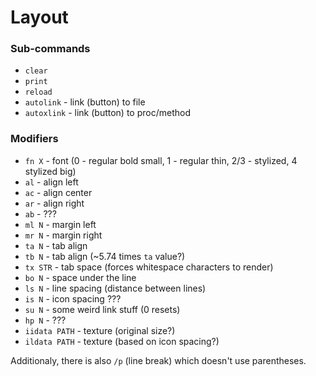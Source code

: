# Layout

### Sub-commands

- `clear`
- `print`
- `reload`
- `autolink` - link (button) to file
- `autoxlink` - link (button) to proc/method

### Modifiers

- `fn X` - font (0 - regular bold small, 1 - regular thin, 2/3 - stylized, 4 stylized big)
- `al` - align left
- `ac` - align center
- `ar` - align right
- `ab` - ???
- `ml N` - margin left
- `mr N` - margin right
- `ta N` - tab align
- `tb N` - tab align (~5.74 times `ta` value?)
- `tx STR` - tab space (forces whitespace characters to render)
- `bo N` - space under the line
- `ls N` - line spacing (distance between lines)
- `is N` - icon spacing ???
- `su N` - some weird link stuff (0 resets)
- `hp N` - ???
- `iidata PATH` - texture (original size?)
- `ildata PATH` - texture (based on icon spacing?)

Additionaly, there is also `/p` (line break) which doesn't use parentheses.
